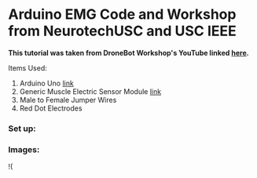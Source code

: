 # Arduino EMG Code and Workshop from NeurotechUSC and USC IEEE
**This tutorial was taken from DroneBot Workshop's YouTube linked [here](https://www.youtube.com/watch?v=wMVL3d2dN9U&ab_channel=DroneBotWorkshop).**

Items Used:
1. Arduino Uno [link](https://www.amazon.com/ELEGOO-Board-ATmega328P-ATMEGA16U2-Compliant/dp/B01EWOE0UU/ref=asc_df_B01EWOE0UU/?tag=hyprod-20&linkCode=df0&hvadid=309751315916&hvpos=&hvnetw=g&hvrand=10817911768631456663&hvpone=&hvptwo=&hvqmt=&hvdev=c&hvdvcmdl=&hvlocint=&hvlocphy=9030933&hvtargid=pla-455309014075&psc=1&mcid=4ed5986a9fd03eba946a83adced9204e&tag=&ref=&adgrpid=67183599252&hvpone=&hvptwo=&hvadid=309751315916&hvpos=&hvnetw=g&hvrand=10817911768631456663&hvqmt=&hvdev=c&hvdvcmdl=&hvlocint=&hvlocphy=9030933&hvtargid=pla-455309014075&gclid=CjwKCAiAqY6tBhAtEiwAHeRopa_ENvNNe7FMIbpYzbx08hMex9FLcPC1LhkiMIrP74lUQcIlZ3dCDxoCUCoQAvD_BwE)
2. Generic Muscle Electric Sensor Module [link](https://www.amazon.com/gp/product/B0CJ7FMSP4/ref=ppx_yo_dt_b_asin_image_o01_s00?ie=UTF8&psc=1)
3. Male to Female Jumper Wires
4. Red Dot Electrodes


### Set up:


### Images:
!(

